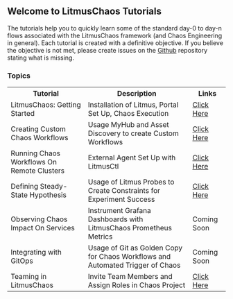 ## Welcome to LitmusChaos Tutorials

The tutorials help you to quickly learn some of the standard day-0 to day-n flows associated with the LitmusChaos framework (and Chaos Engineering in general).
Each tutorial is created with a definitive objective. If you believe the objective is not met, please create issues on the [Github](https://github.com/litmuschaos/tutorials) 
repository stating what is missing. 


### Topics 

<table style="width:100%">
  <tr>
    <th> Tutorial </th>
    <th> Description </th>
    <th> Links </th>
  </tr>
  <tr>
    <td>LitmusChaos: Getting Started</td>
    <td>Installation of Litmus, Portal Set Up, Chaos Execution</td>
    <td><a href="https://litmuschaos.github.io/tutorials/tutorial-getting-started/index.html#0">Click Here</a></td>
  </tr>
  <tr>
    <td>Creating Custom Chaos Workflows</td>
    <td>Usage MyHub and Asset Discovery to create Custom Workflows</td>
    <td><a href="https://litmuschaos.github.io/tutorials/tutorial-create-custom-workflows/index.html#0">Click Here</a></td>
  </tr>
  <tr>
    <td>Running Chaos Workflows On Remote Clusters</td>
    <td>External Agent Set Up with LitmusCtl</td>
    <td>
      <a href="https://litmuschaos.github.io/tutorials/tutorial-running-chaos-workflow-on-remote-cluster/index.html#0">Click Here</a>
    </td>
  </tr>
  <tr>
    <td>Defining Steady-State Hypothesis</td>
    <td>Usage of Litmus Probes to Create Constraints for Experiment Success</td>
    <td><a href="https://litmuschaos.github.io/tutorials/tutorial-defining-steady-state-hypothesis/index.html#0">Click Here</a></td>
  </tr>
  <tr>
    <td>Observing Chaos Impact On Services</td>
    <td>Instrument Grafana Dashboards with LitmusChaos Prometheus Metrics</td>
    <td>Coming Soon</td>
  </tr>
  <tr>
    <td>Integrating with GitOps</td>
    <td>Usage of Git as Golden Copy for Chaos Workflows and Automated Trigger of Chaos </td>
    <td>Coming Soon</td>
  </tr>
  <tr>
    <td>Teaming in LitmusChaos</td>
    <td>Invite Team Members and Assign Roles in Chaos Project</td>
    <td>
      <a href="https://litmuschaos.github.io/tutorials/tutorials-teaming-in-litmus/index.html#0">Click Here</a>
    </td>
  </tr>
</table>
